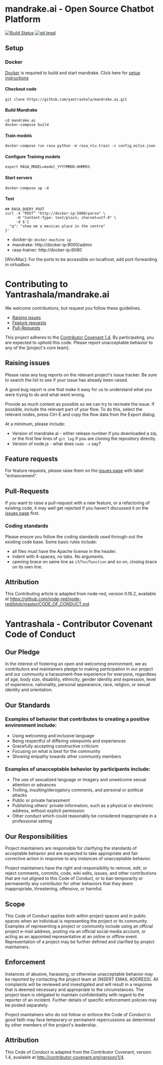 # mandrake.ai - Open Source Chatbot Platform
[![Build Status](https://travis-ci.org/yantrashala/mandrake.ai.svg?branch=master)](https://travis-ci.org/yantrashala/mandrake.ai) [![git.legal](https://git.legal/projects/3919/badge.svg?key=895c56942d4e8c44a3c5 "Number of libraries approved")](https://git.legal/projects/3919)

## Setup

### Docker
[Docker](https://www.docker.com/) is required to build and start mandrake. Click here for [setup instructions](https://docs.docker.com/engine/installation/)

#### Checkout code
```
git clone https://github.com/yantrashala/mandrake.ai.git
```
#### Build Mandrake
```
cd mandrake.ai
docker-compose build
```

#### Train models
```
docker-compose run rasa python -m rasa_nlu.train -c config_mitie.json
```

#### Configure Training models
```
export RASA_MODEL=model_YYYYMMDD-HHMMSS
```

#### Start servers
```
docker-compose up -d
```

#### Test
```
## RASA_QUERY_POST
curl -X "POST" "http://docker-ip:5000/parse" \
     -H "Content-Type: text/plain; charset=utf-8" \
     -d $'{
  "q": "show me a mexican place in the centre"
}'
```

- docker-ip: ```docker-machine ip```
- mandrake: http://docker-ip:9000/admin
- rasa-trainer: http://docker-ip:8080

[Win/Mac]: For the ports to be accessible on localhost, add port-forwarding in virtualbox.


# Contributing to Yantrashala/mandrake.ai

We welcome contributions, but request you follow these guidelines.
 - [Raising issues](#raising-issues)
 - [Feature requests](#feature-requests)
 - [Pull-Requests](#pull-requests)

This project adheres to the [Contributor Covenant 1.4](http://contributor-covenant.org/version/1/4/).
By participating, you are expected to uphold this code. Please report unacceptable
behavior to any of the [project's core team].

## Raising issues

Please raise any bug reports on the relevant project's issue tracker. Be sure to
search the list to see if your issue has already been raised.

A good bug report is one that make it easy for us to understand what you were
trying to do and what went wrong.

Provide as much context as possible so we can try to recreate the issue.
If possible, include the relevant part of your flow. To do this, select the
relevant nodes, press Ctrl-E and copy the flow data from the Export dialog.

At a minimum, please include:

 - Version of mandrake.ai - either release number if you downloaded a zip, or the first few lines of `git log` if you are cloning the repository directly.
 - Version of node.js - what does `node -v` say?

## Feature requests

For feature requests, please raise them on the [issues page](https://github.com/yantrashala/mandrake.ai/issues) with label "enhancement".

## Pull-Requests

If you want to raise a pull-request with a new feature, or a refactoring
of existing code, it may well get rejected if you haven't discussed it on
the [issues page](https://github.com/yantrashala/mandrake.ai/issues) first.

### Coding standards

Please ensure you follow the coding standards used through-out the existing
code base. Some basic rules include:

 - all files must have the Apache license in the header.
 - indent with 4-spaces, no tabs. No arguments.
 - opening brace on same line as `if`/`for`/`function` and so on, closing brace
 on its own line.

 ## Attribution

 This Contributing article is adapted from node-red, version 0.16.2, available at https://github.com/node-red/node-red/blob/master/CODE_OF_CONDUCT.md

# Yantrashala - Contributor Covenant Code of Conduct

## Our Pledge

In the interest of fostering an open and welcoming environment, we as contributors and maintainers pledge to making participation in our project and our community a harassment-free experience for everyone, regardless of age, body size, disability, ethnicity, gender identity and expression, level of experience, nationality, personal appearance, race, religion, or sexual identity and orientation.

## Our Standards

### Examples of behavior that contributes to creating a positive environment include:
- Using welcoming and inclusive language
- Being respectful of differing viewpoints and experiences
- Gracefully accepting constructive criticism
- Focusing on what is best for the community
- Showing empathy towards other community members

### Examples of unacceptable behavior by participants include:
- The use of sexualized language or imagery and unwelcome sexual attention or advances
- Trolling, insulting/derogatory comments, and personal or political attacks
- Public or private harassment
- Publishing others' private information, such as a physical or electronic address, without explicit permission
- Other conduct which could reasonably be considered inappropriate in a professional setting

## Our Responsibilities

Project maintainers are responsible for clarifying the standards of acceptable behavior and are expected to take appropriate and fair corrective action in response to any instances of unacceptable behavior.

Project maintainers have the right and responsibility to remove, edit, or reject comments, commits, code, wiki edits, issues, and other contributions that are not aligned to this Code of Conduct, or to ban temporarily or permanently any contributor for other behaviors that they deem inappropriate, threatening, offensive, or harmful.

## Scope

This Code of Conduct applies both within project spaces and in public spaces when an individual is representing the project or its community. Examples of representing a project or community include using an official project e-mail address, posting via an official social media account, or acting as an appointed representative at an online or offline event. Representation of a project may be further defined and clarified by project maintainers.

## Enforcement

Instances of abusive, harassing, or otherwise unacceptable behavior may be reported by contacting the project team at [INSERT EMAIL ADDRESS]. All complaints will be reviewed and investigated and will result in a response that is deemed necessary and appropriate to the circumstances. The project team is obligated to maintain confidentiality with regard to the reporter of an incident. Further details of specific enforcement policies may be posted separately.

Project maintainers who do not follow or enforce the Code of Conduct in good faith may face temporary or permanent repercussions as determined by other members of the project's leadership.

## Attribution

This Code of Conduct is adapted from the Contributor Covenant, version 1.4, available at http://contributor-covenant.org/version/1/4.

[homepage]: http://contributor-covenant.org
[version]: http://contributor-covenant.org/version/1/4/
